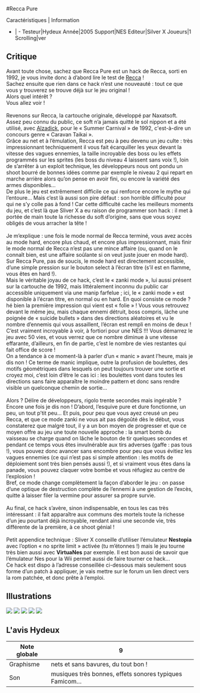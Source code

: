 #Recca Pure

Caractéristiques | Information
- | -
Testeur|Hydeux
Année|2005
Support|NES
Editeur|Silver X 
Joueurs|1
Scrolling|ver

## Critique
Avant toute chose, sachez que Recca Pure est un hack de Recca, sorti en 1992, je vous invite donc à d’abord lire le test de <a href="index.php?page=fiche&id=873">Recca</a> !<br/>Sachez ensuite que rien dans ce hack n’est une nouveauté : tout ce que vous y trouverez se trouve déjà sur le jeu original !<br/>Alors quel intérêt ?<br/>Vous allez voir !<br/><br/>Revenons sur Recca, la cartouche originale, développé par Naxatsoft. Assez peu connu du public, ce soft n’a jamais quitté le sol nippon et a été utilisé, avec <a href="index.php?page=fiche&id=906">Alzadick</a>, pour le « Summer Carnival » de 1992, c'est-à-dire un concours genre « Caravan Taikai ».<br/>Grâce au net et à l’émulation, Recca est peu à peu devenu un jeu culte : très impressionnant techniquement il vous fait écarquiller les yeux devant la vitesse des vagues ennemies, la taille incroyable des boss ou les effets programmés sur les sprites (les boss du niveau 4 laissent sans voix !), loin de s’arrêter à un exploit technique, les développeurs nous ont pondu un shoot bourré de bonnes idées comme par exemple le niveau 2 qui repart en marche arrière alors qu’on pense en avoir fini, ou encore la variété des armes disponibles…<br/>De plus le jeu est extrêmement difficile ce qui renforce encore le mythe qui l’entoure… Mais c’est là aussi son pire défaut : son horrible difficulté pour qui ne s’y colle pas à fond ! Car cette difficulté cache les meilleurs moments du jeu, et c’est là que Sliver X a eu raison de programmer son hack : il met à portée de main toute la richesse du soft d’origine, sans que vous soyez obligés de vous arracher la tête !<br/><br/>Je m’explique : une fois le mode normal de Recca terminé, vous avez accès au mode hard, encore plus chaud, et encore plus impressionnant, mais finir le mode normal de Recca n’est pas une mince affaire (ou, quand on le connaît bien, est une affaire soûlante si on veut juste jouer en mode hard). Sur Recca Pure, pas de soucis, le mode hard est directement accessible, d’une simple pression sur le bouton select à l’écran titre (s’il est en flamme, vous êtes en hard !).<br/>Mais le véritable joyau de ce hack, c’est le « zanki mode », lui aussi présent sur la cartouche de 1992, mais littéralement inconnu du public car accessible uniquement via une manip farfelue ; ici, le « zanki mode » est disponible à l’écran titre, en normal ou en hard. En quoi consiste ce mode ? hé bien la première impression qui vient est « folie » ! Vous vous retrouvez devant le même jeu, mais chaque ennemi détruit, boss compris, lâche une poignée de « suicide bullets » dans des directions aléatoires et vu le nombre d’ennemis qui vous assaillent, l’écran est rempli en moins de deux ! C’est vraiment incroyable à voir, à fortiori pour une NES !!! Vous démarrez le jeu avec 50 vies, et vous verrez que ce nombre diminue à une vitesse effarante, d’ailleurs, en fin de partie, c’est le nombre de vies restantes qui fait office de score !<br/>On a tendance à ce moment-là à parler d’un « manic » avant l’heure, mais je dis non ! Ce terme de manic implique, outre la profusion de boulettes, des motifs géométriques dans lesquels on peut toujours trouver une sortie et croyez moi, c’est loin d’être le cas ici : les boulettes vont dans toutes les directions sans faire apparaître le moindre pattern et donc sans rendre visible un quelconque chemin de sortie…<br/><br/>Alors ? Délire de développeurs, rigolo trente secondes mais ingérable ? Encore une fois je dis non ! D’abord, l’esquive pure et dure fonctionne, un peu, un tout p’tit peu… Et puis, pour peu que vous ayez creusé un peu Recca, et que ce mode zanki ne vous ait pas dégoûté dès le début, vous constaterez que malgré tout, il y a un bon moyen de progresser et que ce moyen offre au jeu une toute nouvelle approche : la smart bomb du vaisseau se charge quand on lâche le bouton de tir quelques secondes et pendant ce temps vous êtes invulnérable aux tirs adverses (gaffe : pas tous !), vous pouvez donc avancer sans encombre pour peu que vous évitiez les vagues ennemies (ce qui n’est pas si simple attention : les motifs de déploiement sont très bien pensés aussi !), et si vraiment vous êtes dans la panade, vous pouvez claquer votre bombe et vous réfugiez au centre de l’explosion !<br/>Bref, ce mode change complètement la façon d’aborder le jeu : on passe d’une optique de destruction complète de l’ennemi à une gestion de l’excès, quitte à laisser filer la vermine pour assurer sa propre survie.<br/><br/>Au final, ce hack s’avère, sinon indispensable, en tous les cas très intéressant : il fait apparaître aux communs des mortels toute la richesse d’un jeu pourtant déjà incroyable, rendant ainsi une seconde vie, très différente de la première, à ce shoot génial !<br/><br/>Petit appendice technique : Sliver X conseille d’utiliser l’émulateur <b>Nestopia</b> avec l’option « no sprite limit » activée (tu m’étonnes !) mais le jeu tourne très bien aussi avec <b>VirtuaNes</b> par exemple. Il est bon aussi de savoir que l’émulateur Nes pour la Wii permet aussi de faire tourner ce hack…<br/>Ce hack est dispo à l’adresse conseillée ci-dessous mais seulement sous forme d’un patch à appliquer, je vais mettre sur le forum un lien direct vers la rom patchée, et donc prête à l’emploi.<br/>

## Illustrations
![](http://www.shmup.com/images/thumbs/img_fiche_1_1107.png)
![](http://www.shmup.com/images/thumbs/img_fiche_2_1107.png)
![](http://www.shmup.com/images/thumbs/img_fiche_3_1107.png)
![](http://www.shmup.com/images/thumbs/img_fiche_4_1107.png)
![](http://www.shmup.com/images/thumbs/img_fiche_5_1107.png)

## L'avis Hydeux
Note globale|9
-|-
Graphisme|nets et sans bavures, du tout bon ! 
Son|musiques très bonnes, effets sonores typiques Famicom…
